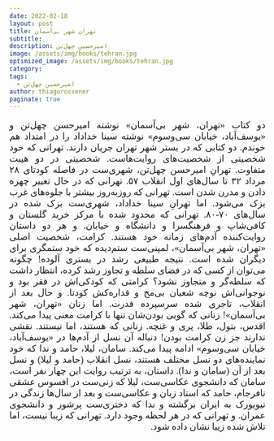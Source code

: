 ```yaml
---
date: 2022-02-18
layout: post
title: تهران شهر بی‌آسمان
subtitle: 
description: امیرحسین چهل‌تن
image: /assets/img/books/tehran.jpg
optimized_image: /assets/img/books/tehran.jpg
category: 
tags:
  - امیرحسین چهل‌تن
author: thiagorossener
paginate: true
---
```


<div align="justify" dir="rtl" style="font-family:vazir;font-size:18px;">

دو کتاب «تهران، شهر بی‌آسمان» نوشته امیرحسن چهل‌تن و «یوسف‌آباد، خیابان سی‌وسوم» نوشته سینا خداداد را در امتداد هم خوندم. دو کتابی که در بستر شهر تهران جریان دارند. تهرانی که خود شخصیتی از شخصیت‌های روایت‌هاست. شخصیتی در دو هیبت متفاوت. تهرانِ امیرحسن چهل‌تن، شهری‌ست در فاصله کودتای ۲۸ مرداد ۳۲ تا سال‌های اول انقلاب ۵۷. تهرانی که در حال تغییر چهره دادن و مدرن شدن است. تهرانی که روزبه‌روز بیشتر با جلوه‌های غرب بزک می‌شود. اما تهرانِ سینا خداداد، شهری‌ست بزک شده در سال‌های ۷۰-۸۰. تهرانی که محدود شده با مرکز خرید گلستان و کافی‌شاپ و فرهنگسرا و دانشگاه و خیابان. و هر دو داستان روایت‌کننده آدم‌های زمانه خود هستند. کرامت، شخصیت اصلی «تهران، شهر بی‌آسمان»، لمپنی‌ست ستم‌دیده‌ که خود ستمگری برای دیگران شده است. نتیجه طبیعی رشد در بستری آلوده! چگونه می‌توان از کسی که در فضای سلطه و تجاوز رشد کرده، انتظار داشت که سلطه‌گر و متجاوز نشود؟ کرامتی که کودکی‌اش در فقر بود و نوجوانی‌اش نوچه شعبان بی‌مخ و قداره‌کش کودتا. و حال بعد از انقلاب، تاجری شده سرسپرده قدرت. اما زنان «تهران، شهر بی‌آسمان»! زنانی که گویی بودن‌شان تنها با کرامت معنی پیدا می‌کند. اقدس، بتول، طلا، پری و غنچه. زنانی که هستند، اما نیستند. نقشی ندارند جز زن کرامت بودن! دنباله آن نسل‌ از آدم‌ها در «یوسف‌آباد، خیابان سی‌وسوم» ادامه پیدا می‌کند. سامان، لیلا، حامد و ندا که خود نماینده‌های دو نسل مختلف هستند، نسل انقلاب (حامد و لیلا) و نسل بعد از آن (سامان و ندا). داستان، به ترتیب روایت این چهار نفر است، سامان که دانشجوی عکاسی‌ست، لیلا که زنی‌ست در افسوس عشقی نافرجام، حامد که استاد زبان و عکاسی‌ست و بعد از سال‌ها زندگی در نیویورک به ایران برگشته و ندا که دختری‌ست پرشور و دانشجوی عمران. و تهرانی که در هر لحظه وجود دارد. تهرانی که زیبا نیست، اما تلاش شده زیبا نشان داده شود.


